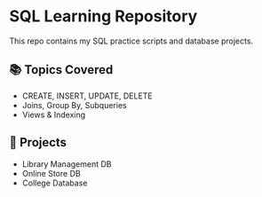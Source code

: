 # SQL Learning Repository

This repo contains my SQL practice scripts and database projects.

## 📚 Topics Covered
- CREATE, INSERT, UPDATE, DELETE
- Joins, Group By, Subqueries
- Views & Indexing

## 🚀 Projects
- Library Management DB
- Online Store DB
- College Database
